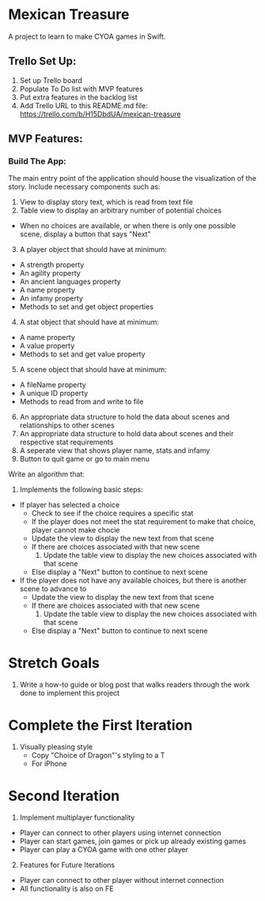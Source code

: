 # **Mexican Treasure**
A project to learn to make CYOA games in Swift.

## **Trello Set Up:**

1. Set up Trello board
2. Populate To Do list with MVP features
3. Put extra features in the backlog list
4. Add Trello URL to this README.md file: https://trello.com/b/H15DbdUA/mexican-treasure


## **MVP Features:**

### **Build The App:**

The main entry point of the application should house the visualization of the story. Include necessary components such as:

1. View to display story text, which is read from text file
2. Table view to display an arbitrary number of potential choices
  - When no choices are available, or when there is only one possible scene, display a button that says "Next"
3. A player object that should have at minimum:
  - A strength property
  - An agility property
  - An ancient languages property
  - A name property
  - An infamy property
  - Methods to set and get object properties
4. A stat object that should have at minimum:
  - A name property
  - A value property
  - Methods to set and get value property
5. A scene object that should have at minimum:
  - A fileName property
  - A unique ID property
  - Methods to read from and write to file
6. An appropriate data structure to hold the data about scenes and relationships to other scenes
7. An appropriate data structure to hold data about scenes and their respective stat requirements
8. A seperate view that shows player name, stats and infamy
9. Button to quit game or go to main menu

Write an algorithm that:

1. Implements the following basic steps:
  - If player has selected a choice
    - Check to see if the choice requires a specific stat
    - If the player does not meet the stat requirement to make that choice, player cannot make chocie
    - Update the view to display the new text from that scene
    - If there are choices associated with that new scene
      1. Update the table view to display the new choices associated with that scene
    - Else display a "Next" button to continue to next scene
  - If the player does not have any available choices, but there is another scene to advance to
    - Update the view to display the new text from that scene
    - If there are choices associated with that new scene
      1. Update the table view to display the new choices associated with that scene
    - Else display a "Next" button to continue to next scene

# **Stretch Goals**

1. Write a how-to guide or blog post that walks readers through the work done to implement this project


# **Complete the First Iteration**

1. Visually pleasing style
    - Copy "Choice of Dragon"'s styling to a T
    - For iPhone


# **Second Iteration**
1. Implement multiplayer functionality
  - Player can connect to other players using internet connection
  - Player can start games, join games or pick up already existing games
  - Player can play a CYOA game with one other player
2. Features for Future Iterations
  - Player can connect to other player without internet connection
  - All functionality is also on FE

